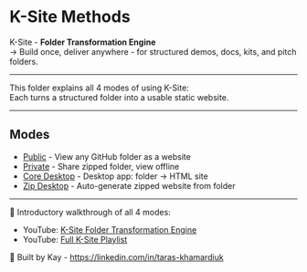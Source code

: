 # K-Site Methods

K-Site - **Folder Transformation Engine**  
→ Build once, deliver anywhere - for structured demos, docs, kits, and pitch folders.

---

This folder explains all 4 modes of using K-Site:  
Each turns a structured folder into a usable static website.

---

## Modes

- [Public](https://tk51.github.io/k-site-portal/methods/ks-01-public-viewer.html) - View any GitHub folder as a website  
- [Private](https://tk51.github.io/k-site-portal/methods/ks-02-private-viewer.html) - Share zipped folder, view offline  
- [Core Desktop](https://tk51.github.io/k-site-portal/methods/ks-03-core-viewer.html) - Desktop app: folder → HTML site  
- [Zip Desktop](https://tk51.github.io/k-site-portal/methods/ks-04-zip-viewer.html) - Auto-generate zipped website from folder

---

🎥 Introductory walkthrough of all 4 modes:  
- YouTube: [K-Site  Folder Transformation Engine](https://youtu.be/Ff_-9Zq4IJY)  
- YouTube: [Full K-Site Playlist](https://www.youtube.com/playlist?list=PLfhiL_52uLtW0uBeXyhtqSPhsqXGF-X_O)

📎 Built by Kay - https://linkedin.com/in/taras-khamardiuk
